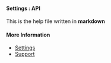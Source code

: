 #### Settings : API

This is the help file written in **markdown**

#### More Information

- [Settings](/settings)
- [Support](/support)
